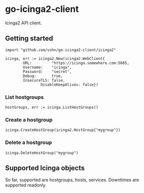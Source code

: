 # go-icinga2-client

Icinga2 API client.

## Getting started

```
import "github.com/vshn/go-icinga2-client/icinga2"

icinga, err := icinga2.New(icinga2.WebClient{
		URL:         "https://icinga.somewhere.com:5665,
		Username:    "icinga",
		Password:    "secret",
		Debug:       true,
		InsecureTLS: false,
                DisableKeepAlives: false})
```

### List hostgroups

```
hostGroups, err := icinga.ListHostGroups()
```

### Create a hostgroup

```
icinga.CreateHostGroup(icinga2.HostGroup{"mygroup"})
```

### Delete a hostgroup

```
icinga.DeleteHostGroup("mygroup")
```

## Supported Icinga objects

So far, supported are hostgroups, hosts, services. Downtimes are supported
readonly.

